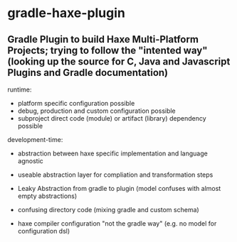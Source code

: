 # gradle-haxe-plugin
Gradle Plugin to build Haxe Multi-Platform Projects; trying to follow the "intented way" (looking up the source for C, Java and Javascript  Plugins and Gradle documentation)
---
runtime:
* platform specific configuration possible 
* debug, production and custom configuration possible
* subproject direct code (module) or artifact (library) dependency possible

development-time:
* abstraction between haxe specific implementation and language agnostic
* useable abstraction layer for compliation and transformation steps

* Leaky Abstraction from gradle to plugin (model confuses with almost empty abstractions)
* confusing directory code (mixing gradle and custom schema)
* haxe compiler configuration "not the gradle way" (e.g. no model for configuration dsl)

